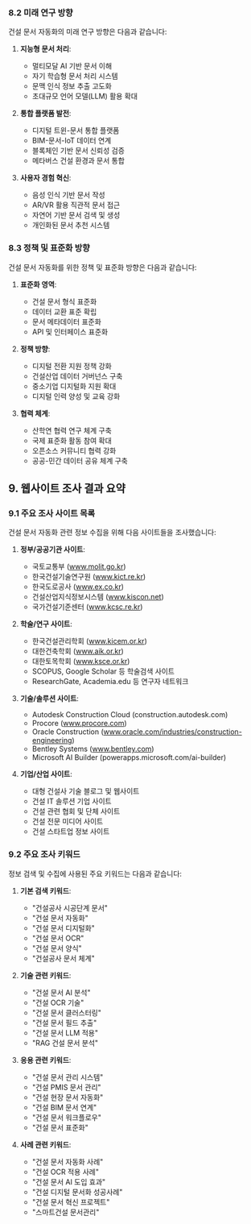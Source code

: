### 8.2 미래 연구 방향
건설 문서 자동화의 미래 연구 방향은 다음과 같습니다:

1. **지능형 문서 처리**:
   - 멀티모달 AI 기반 문서 이해
   - 자기 학습형 문서 처리 시스템
   - 문맥 인식 정보 추출 고도화
   - 초대규모 언어 모델(LLM) 활용 확대

2. **통합 플랫폼 발전**:
   - 디지털 트윈-문서 통합 플랫폼
   - BIM-문서-IoT 데이터 연계
   - 블록체인 기반 문서 신뢰성 검증
   - 메타버스 건설 환경과 문서 통합

3. **사용자 경험 혁신**:
   - 음성 인식 기반 문서 작성
   - AR/VR 활용 직관적 문서 접근
   - 자연어 기반 문서 검색 및 생성
   - 개인화된 문서 추천 시스템

### 8.3 정책 및 표준화 방향
건설 문서 자동화를 위한 정책 및 표준화 방향은 다음과 같습니다:

1. **표준화 영역**:
   - 건설 문서 형식 표준화
   - 데이터 교환 표준 확립
   - 문서 메타데이터 표준화
   - API 및 인터페이스 표준화

2. **정책 방향**:
   - 디지털 전환 지원 정책 강화
   - 건설산업 데이터 거버넌스 구축
   - 중소기업 디지털화 지원 확대
   - 디지털 인력 양성 및 교육 강화

3. **협력 체계**:
   - 산학연 협력 연구 체계 구축
   - 국제 표준화 활동 참여 확대
   - 오픈소스 커뮤니티 협력 강화
   - 공공-민간 데이터 공유 체계 구축

## 9. 웹사이트 조사 결과 요약

### 9.1 주요 조사 사이트 목록
건설 문서 자동화 관련 정보 수집을 위해 다음 사이트들을 조사했습니다:

1. **정부/공공기관 사이트**:
   - 국토교통부 (www.molit.go.kr)
   - 한국건설기술연구원 (www.kict.re.kr)
   - 한국도로공사 (www.ex.co.kr)
   - 건설산업지식정보시스템 (www.kiscon.net)
   - 국가건설기준센터 (www.kcsc.re.kr)

2. **학술/연구 사이트**:
   - 한국건설관리학회 (www.kicem.or.kr)
   - 대한건축학회 (www.aik.or.kr)
   - 대한토목학회 (www.ksce.or.kr)
   - SCOPUS, Google Scholar 등 학술검색 사이트
   - ResearchGate, Academia.edu 등 연구자 네트워크

3. **기술/솔루션 사이트**:
   - Autodesk Construction Cloud (construction.autodesk.com)
   - Procore (www.procore.com)
   - Oracle Construction (www.oracle.com/industries/construction-engineering)
   - Bentley Systems (www.bentley.com)
   - Microsoft AI Builder (powerapps.microsoft.com/ai-builder)

4. **기업/산업 사이트**:
   - 대형 건설사 기술 블로그 및 웹사이트
   - 건설 IT 솔루션 기업 사이트
   - 건설 관련 협회 및 단체 사이트
   - 건설 전문 미디어 사이트
   - 건설 스타트업 정보 사이트

### 9.2 주요 조사 키워드
정보 검색 및 수집에 사용된 주요 키워드는 다음과 같습니다:

1. **기본 검색 키워드**:
   - "건설공사 시공단계 문서"
   - "건설 문서 자동화"
   - "건설 문서 디지털화"
   - "건설 문서 OCR"
   - "건설 문서 양식"
   - "건설공사 문서 체계"

2. **기술 관련 키워드**:
   - "건설 문서 AI 분석"
   - "건설 OCR 기술"
   - "건설 문서 클러스터링"
   - "건설 문서 필드 추출"
   - "건설 문서 LLM 적용"
   - "RAG 건설 문서 분석"

3. **응용 관련 키워드**:
   - "건설 문서 관리 시스템"
   - "건설 PMIS 문서 관리"
   - "건설 현장 문서 자동화"
   - "건설 BIM 문서 연계"
   - "건설 문서 워크플로우"
   - "건설 문서 표준화"

4. **사례 관련 키워드**:
   - "건설 문서 자동화 사례"
   - "건설 OCR 적용 사례"
   - "건설 문서 AI 도입 효과"
   - "건설 디지털 문서화 성공사례"
   - "건설 문서 혁신 프로젝트"
   - "스마트건설 문서관리"